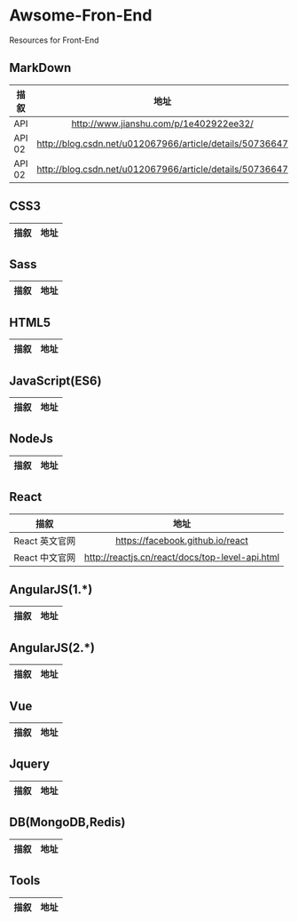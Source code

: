 # Awsome-Fron-End
Resources for Front-End
## MarkDown

| 描叙          | 地址           |
| ------------- |:-------------:| 
| API           | http://www.jianshu.com/p/1e402922ee32/ | 
| API 02        | http://blog.csdn.net/u012067966/article/details/50736647 |
| API 02        | http://blog.csdn.net/u012067966/article/details/50736647 |
## CSS3
| 描叙          | 地址           |
| ------------- |:-------------:| 
## Sass
| 描叙          | 地址           |
| ------------- |:-------------:| 
## HTML5
| 描叙          | 地址           |
| ------------- |:-------------:| 

## JavaScript(ES6)
| 描叙          | 地址           |
| ------------- |:-------------:| 
## NodeJs
| 描叙          | 地址           |
| ------------- |:-------------:| 
## React
| 描叙          | 地址           |
| ------------- |:-------------:| 
|React 英文官网          | https://facebook.github.io/react|
|React 中文官网          | http://reactjs.cn/react/docs/top-level-api.html|
## AngularJS(1.*)
| 描叙          | 地址           |
| ------------- |:-------------:| 
## AngularJS(2.*)
| 描叙          | 地址           |
| ------------- |:-------------:| 

## Vue
| 描叙          | 地址           |
| ------------- |:-------------:| 
## Jquery
| 描叙          | 地址           |
| ------------- |:-------------:|

## DB(MongoDB,Redis)
| 描叙          | 地址           |
| ------------- |:-------------:| 

## Tools
| 描叙          | 地址           |
| ------------- |:-------------:| 



 
